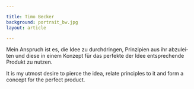 ```yaml
---

title: Timo Becker
background: portrait_bw.jpg
layout: article

---
```


<p lang="de">
    Mein Anspruch ist es, die Idee zu durchdringen,
    Prinzipien aus ihr abzuleiten und diese in einem
    Konzept für das perfekte der Idee entsprechende
    Produkt zu nutzen.    
</p>

<p lang="en">
    It is my utmost desire to pierce the idea, relate
    principles to it and form a concept for the perfect
    product.
</p>